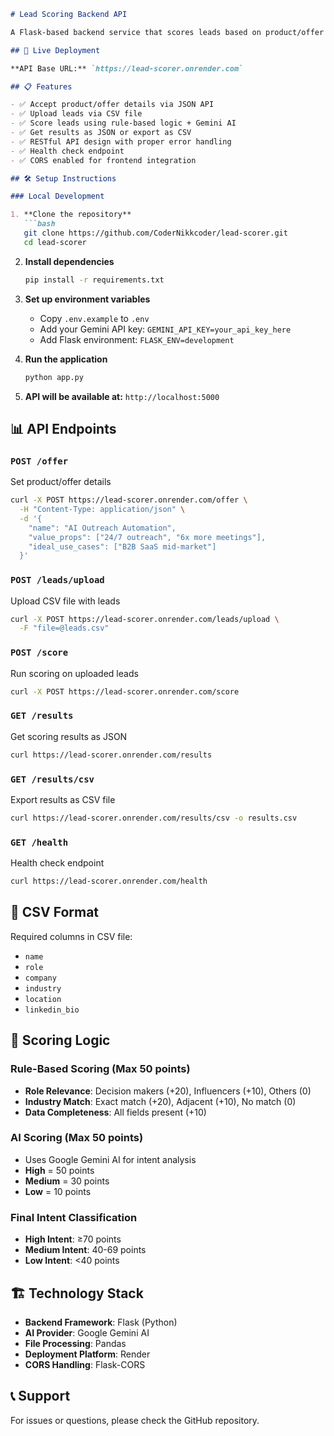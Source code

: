 ```markdown
# Lead Scoring Backend API

A Flask-based backend service that scores leads based on product/offer details and prospect data using rule-based logic and Gemini AI.

## 🚀 Live Deployment

**API Base URL:** `https://lead-scorer.onrender.com`

## 📋 Features

- ✅ Accept product/offer details via JSON API
- ✅ Upload leads via CSV file  
- ✅ Score leads using rule-based logic + Gemini AI
- ✅ Get results as JSON or export as CSV
- ✅ RESTful API design with proper error handling
- ✅ Health check endpoint
- ✅ CORS enabled for frontend integration

## 🛠️ Setup Instructions

### Local Development

1. **Clone the repository**
   ```bash
   git clone https://github.com/CoderNikkcoder/lead-scorer.git
   cd lead-scorer
   ```

2. **Install dependencies**
   ```bash
   pip install -r requirements.txt
   ```

3. **Set up environment variables**
   - Copy `.env.example` to `.env`
   - Add your Gemini API key: `GEMINI_API_KEY=your_api_key_here`
   - Add Flask environment: `FLASK_ENV=development`

4. **Run the application**
   ```bash
   python app.py
   ```

5. **API will be available at:** `http://localhost:5000`

## 📊 API Endpoints

### `POST /offer`
Set product/offer details
```bash
curl -X POST https://lead-scorer.onrender.com/offer \
  -H "Content-Type: application/json" \
  -d '{
    "name": "AI Outreach Automation",
    "value_props": ["24/7 outreach", "6x more meetings"],
    "ideal_use_cases": ["B2B SaaS mid-market"]
  }'
```

### `POST /leads/upload`
Upload CSV file with leads
```bash
curl -X POST https://lead-scorer.onrender.com/leads/upload \
  -F "file=@leads.csv"
```

### `POST /score`
Run scoring on uploaded leads
```bash
curl -X POST https://lead-scorer.onrender.com/score
```

### `GET /results`
Get scoring results as JSON
```bash
curl https://lead-scorer.onrender.com/results
```

### `GET /results/csv`
Export results as CSV file
```bash
curl https://lead-scorer.onrender.com/results/csv -o results.csv
```

### `GET /health`
Health check endpoint
```bash
curl https://lead-scorer.onrender.com/health
```

## 📝 CSV Format

Required columns in CSV file:
- `name`
- `role` 
- `company`
- `industry`
- `location`
- `linkedin_bio`

## 🧠 Scoring Logic

### Rule-Based Scoring (Max 50 points)
- **Role Relevance**: Decision makers (+20), Influencers (+10), Others (0)
- **Industry Match**: Exact match (+20), Adjacent (+10), No match (0)
- **Data Completeness**: All fields present (+10)

### AI Scoring (Max 50 points)
- Uses Google Gemini AI for intent analysis
- **High** = 50 points
- **Medium** = 30 points  
- **Low** = 10 points

### Final Intent Classification
- **High Intent**: ≥70 points
- **Medium Intent**: 40-69 points  
- **Low Intent**: <40 points

## 🏗️ Technology Stack

- **Backend Framework**: Flask (Python)
- **AI Provider**: Google Gemini AI
- **File Processing**: Pandas
- **Deployment Platform**: Render
- **CORS Handling**: Flask-CORS

## 📞 Support

For issues or questions, please check the GitHub repository.
```